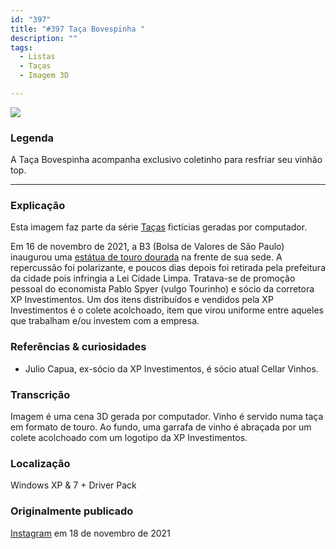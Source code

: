 ```yaml
---
id: "397"
title: "#397 Taça Bovespinha "
description: ""
tags:
  - Listas
  - Taças
  - Imagem 3D

---
```


![](https://bebiodicionario-com.s3.amazonaws.com/media/posts/202111/258343123_189191703373286_4541130169713933779_n_17926387402905356.jpg)

### Legenda

A Taça Bovespinha acompanha exclusivo coletinho para resfriar seu vinhão top.

---

### Explicação

Esta imagem faz parte da série [Taças](/docs/tags/tacas) fictícias geradas por computador.

Em 16 de novembro de 2021, a B3 (Bolsa de Valores de São Paulo) inaugurou uma [estátua de touro dourada](https://www.google.com/search?q=escultura+touro+de+ouro+da+b3&source=lnms&tbm=isch&sa=X&ved=2ahUKEwiYy7qjhrz1AhVjr5UCHcatBF0Q_AUoAnoECAEQBA&biw=1538&bih=1574&dpr=1.25) na frente de sua sede. A repercussão foi polarizante, e poucos dias depois foi retirada pela prefeitura da cidade pois infringia a Lei Cidade Limpa. Tratava-se de promoção pessoal do economista Pablo Spyer (vulgo Tourinho) e sócio da corretora XP Investimentos. Um dos itens distribuídos e vendidos pela XP Investimentos é o colete acolchoado, item que virou uniforme entre aqueles que trabalham e/ou investem com a empresa.


### Referências & curiosidades
- Julio Capua, ex-sócio da XP Investimentos, é sócio atual Cellar Vinhos.

### Transcrição
Imagem é uma cena 3D gerada por computador. Vinho é servido numa taça em formato de touro. Ao fundo, uma garrafa de vinho é abraçada por um colete acolchoado com um logotipo da XP Investimentos.

### Localização

Windows XP & 7 + Driver Pack

### Originalmente publicado

[Instagram](https://www.instagram.com/p/CWaxgk4rY5i/) em 18 de novembro de 2021
